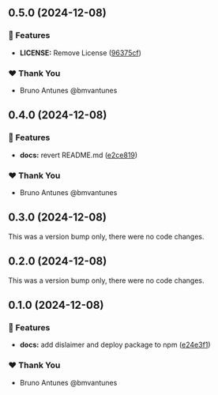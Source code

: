 ## 0.5.0 (2024-12-08)

### 🚀 Features

- **LICENSE:** Remove License ([96375cf](https://github.com/bmvantunes/nx-typecheck/commit/96375cf))

### ❤️ Thank You

- Bruno Antunes @bmvantunes

## 0.4.0 (2024-12-08)

### 🚀 Features

- **docs:** revert README.md ([e2ce819](https://github.com/bmvantunes/nx-typecheck/commit/e2ce819))

### ❤️ Thank You

- Bruno Antunes @bmvantunes

## 0.3.0 (2024-12-08)

This was a version bump only, there were no code changes.

## 0.2.0 (2024-12-08)

This was a version bump only, there were no code changes.

## 0.1.0 (2024-12-08)

### 🚀 Features

- **docs:** add dislaimer and deploy package to npm ([e24e3f1](https://github.com/bmvantunes/nx-typecheck/commit/e24e3f1))

### ❤️ Thank You

- Bruno Antunes @bmvantunes